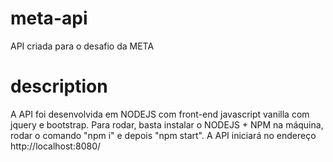 # meta-api
API criada para o desafio da META

# description
A API foi desenvolvida em NODEJS com front-end javascript vanilla com jquery e bootstrap. Para rodar, basta instalar o NODEJS + NPM na
máquina, rodar o comando "npm i" e depois "npm start". A API iniciará no endereço http://localhost:8080/

